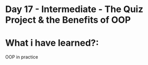 # Day 17 - Intermediate - The Quiz Project & the Benefits of OOP

# What i have learned?: 
OOP in practice 

